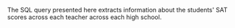 The SQL query presented here extracts information about the students' SAT scores across each teacher across each high school. 
